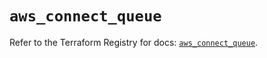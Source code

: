 # `aws_connect_queue`

Refer to the Terraform Registry for docs: [`aws_connect_queue`](https://registry.terraform.io/providers/hashicorp/aws/5.93.0/docs/resources/connect_queue).
